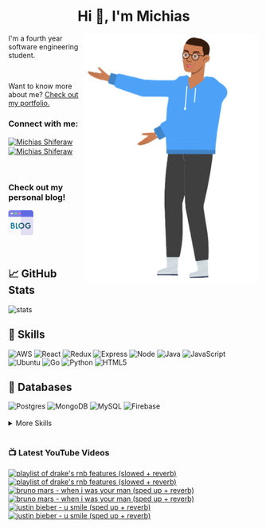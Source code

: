 
<h1 align="center">Hi 👋, I'm Michias</h1>

<div>
<img src="./download.png" align="right" data-canonical-src="https://gyazo.com/eb5c5741b6a9a16c692170a41a49c858.png" height="500" />

</div>

<p float="left">

<div>


I'm a fourth year software engineering student.

<br>


Want to know more about me? [Check out my portfolio.](https://michias.vercel.app/)







<h3 align="left">Connect with me:</h3>
<p align="left">
  

<a href="https://www.linkedin.com/in/michiasshiferaw" target="blank"><img align="center" src="https://cdn.svgporn.com/logos/linkedin-icon.svg" alt="Michias Shiferaw" height="30" width="40" /></a>
<a href="https://www.youtube.com/@kuubamusic" target="blank"><img align="center" src="https://cdn.svgporn.com/logos/youtube-icon.svg" alt="Michias Shiferaw" height="30" width="40" /></a>
</p>

<br>


<p align="left">
<h3> Check out my personal blog! </h2>
<a href="http://acrudi.vercel.app/" target="blank"style="textdecoration:none;">
<img src="./blog.png" alt="Blog" height="50" width="50" />
</a>
</p>



<br>

## &#x1f4c8; GitHub Stats
<img alt="stats" src="https://github-readme-stats.vercel.app/api/top-langs/?username=MichiasShiferaw&layout=compact"/>

<br>

## 💼 Skills
<img alt="AWS" src="https://img.shields.io/badge/AWS-%23FF9900.svg?style=for-the-badge&logo=amazon-aws&logoColor=white"/>
<img alt="React" src="https://img.shields.io/badge/react-%2320232a.svg?style=for-the-badge&logo=react&logoColor=%2361DAFB"/>
<img alt="Redux" src="https://img.shields.io/badge/redux-%23593d88.svg?style=for-the-badge&logo=redux&logoColor=white"/>
<img alt="Express" src="https://img.shields.io/badge/express.js-%23404d59.svg?style=for-the-badge&logo=express&logoColor=%2361DAFB"/>
<img alt="Node" src="https://img.shields.io/badge/node.js-6DA55F?style=for-the-badge&logo=node.js&logoColor=white"/>
<img alt="Java" src="https://img.shields.io/badge/java-%23ED8B00.svg?style=for-the-badge&logo=openjdk&logoColor=white"/>
<img alt="JavaScript" src="https://img.shields.io/badge/javascript-%23323330.svg?style=for-the-badge&logo=javascript&logoColor=%23F7DF1E"/>
<img alt="Ubuntu" src="https://img.shields.io/badge/Ubuntu-E95420?style=for-the-badge&logo=ubuntu&logoColor=white"/>
<img alt="Go" src="https://img.shields.io/badge/go-%2300ADD8.svg?style=for-the-badge&logo=go&logoColor=white"/>
<img alt="Python" src="https://img.shields.io/badge/python-3670A0?style=for-the-badge&logo=python&logoColor=ffdd54"/>
<img alt="HTML5" src="https://img.shields.io/badge/html5-%23E34F26.svg?style=for-the-badge&logo=html5&logoColor=white"/>

<br>

## 💾 Databases
<img alt="Postgres" src="https://img.shields.io/badge/postgres-%23316192.svg?style=for-the-badge&logo=postgresql&logoColor=white"/>
<img alt="MongoDB" src="https://img.shields.io/badge/MongoDB-%234ea94b.svg?style=for-the-badge&logo=mongodb&logoColor=white"/>
<img alt="MySQL" src="https://img.shields.io/badge/mysql-%2300f.svg?style=for-the-badge&logo=mysql&logoColor=white"/>
<img alt="Firebase" src="https://img.shields.io/badge/firebase-%23039BE5.svg?style=for-the-badge&logo=firebase"/>

<br>


<br>

<details>
<summary>More Skills</summary>
<br>

<img alt="CSS" src="https://img.shields.io/badge/css3-%231572B6.svg?style=for-the-badge&logo=css3&logoColor=white"/>
<img alt="SASS" src="https://img.shields.io/badge/SASS-hotpink.svg?style=for-the-badge&logo=SASS&logoColor=white"/>
<img alt="Bootstrap" src="https://img.shields.io/badge/bootstrap-%23563D7C.svg?style=for-the-badge&logo=bootstrap&logoColor=white"/>
<img alt="MUI" src="https://img.shields.io/badge/MUI-%230081CB.svg?style=for-the-badge&logo=mui&logoColor=white"/>


<br>

<img alt="SonarQube" src="https://img.shields.io/badge/SonarQube-black?style=for-the-badge&logo=sonarqube&logoColor=4E9BCD"/>
<img alt="SonarLint" src="https://img.shields.io/badge/SonarLint-CB2029?style=for-the-badge&logo=SONARLINT&logoColor=white"/>
<img alt="Selenium" src="https://img.shields.io/badge/-selenium-%43B02A?style=for-the-badge&logo=selenium&logoColor=white"/>

<br>

<img alt="Netlify" src="https://img.shields.io/badge/netlify-%23000000.svg?style=for-the-badge&logo=netlify&logoColor=#00C7B7"/>
<img alt="Jenkins" src="https://img.shields.io/badge/jenkins-%232C5263.svg?style=for-the-badge&logo=jenkins&logoColor=white"/>
<img alt="Github" src="https://img.shields.io/badge/github-%23121011.svg?style=for-the-badge&logo=github&logoColor=white"/>
<img alt="GitLab" src="https://img.shields.io/badge/gitlab-%23181717.svg?style=for-the-badge&logo=gitlab&logoColor=white"/>
<img alt="Git" src="https://img.shields.io/badge/git-%23F05033.svg?style=for-the-badge&logo=git&logoColor=white"/>
<img alt="Nodemon" src="https://img.shields.io/badge/NODEMON-%23323330.svg?style=for-the-badge&logo=nodemon&logoColor=%BBDEAD"/>
<img alt="Canva" src="https://img.shields.io/badge/Canva-%2300C4CC.svg?style=for-the-badge&logo=Canva&logoColor=white"/>
<img alt="Gatsby" src="https://img.shields.io/badge/Gatsby-%23663399.svg?style=for-the-badge&logo=gatsby&logoColor=white"/>
<img alt="Next" src="https://img.shields.io/badge/Next-black?style=for-the-badge&logo=next.js&logoColor=white"/>

</details>

<br>

</div>

</p>



### 📺 Latest YouTube Videos
<!-- BEGIN YOUTUBE-CARDS -->
[![playlist of drake's rnb features  (slowed + reverb)](https://ytcards.demolab.com/?id=_H_6aNEuQKM&title=playlist+of+drake%27s+rnb+features++%28slowed+%2B+reverb%29&lang=en&timestamp=1698007500&background_color=%230d1117&title_color=%23ffffff&stats_color=%23dedede&max_title_lines=1&width=250&border_radius=5&duration=1863 "playlist of drake's rnb features  (slowed + reverb)")](https://www.youtube.com/watch?v=_H_6aNEuQKM#gh-dark-mode-only)[![playlist of drake's rnb features  (slowed + reverb)](https://ytcards.demolab.com/?id=_H_6aNEuQKM&title=playlist+of+drake%27s+rnb+features++%28slowed+%2B+reverb%29&lang=en&timestamp=1698007500&background_color=%23ffffff&title_color=%2324292f&stats_color=%2357606a&max_title_lines=1&width=250&border_radius=5&duration=1863 "playlist of drake's rnb features  (slowed + reverb)")](https://www.youtube.com/watch?v=_H_6aNEuQKM#gh-light-mode-only)
[![bruno mars - when i was your man (sped up + reverb)](https://ytcards.demolab.com/?id=QIaWIJX_aao&title=bruno+mars+-+when+i+was+your+man+%28sped+up+%2B+reverb%29&lang=en&timestamp=1697579519&background_color=%230d1117&title_color=%23ffffff&stats_color=%23dedede&max_title_lines=1&width=250&border_radius=5&duration=195 "bruno mars - when i was your man (sped up + reverb)")](https://www.youtube.com/watch?v=QIaWIJX_aao#gh-dark-mode-only)[![bruno mars - when i was your man (sped up + reverb)](https://ytcards.demolab.com/?id=QIaWIJX_aao&title=bruno+mars+-+when+i+was+your+man+%28sped+up+%2B+reverb%29&lang=en&timestamp=1697579519&background_color=%23ffffff&title_color=%2324292f&stats_color=%2357606a&max_title_lines=1&width=250&border_radius=5&duration=195 "bruno mars - when i was your man (sped up + reverb)")](https://www.youtube.com/watch?v=QIaWIJX_aao#gh-light-mode-only)
[![justin bieber - u smile (sped up + reverb)](https://ytcards.demolab.com/?id=5JNyFNG5WII&title=justin+bieber+-+u+smile+%28sped+up+%2B+reverb%29&lang=en&timestamp=1697137205&background_color=%230d1117&title_color=%23ffffff&stats_color=%23dedede&max_title_lines=1&width=250&border_radius=5&duration=172 "justin bieber - u smile (sped up + reverb)")](https://www.youtube.com/watch?v=5JNyFNG5WII#gh-dark-mode-only)[![justin bieber - u smile (sped up + reverb)](https://ytcards.demolab.com/?id=5JNyFNG5WII&title=justin+bieber+-+u+smile+%28sped+up+%2B+reverb%29&lang=en&timestamp=1697137205&background_color=%23ffffff&title_color=%2324292f&stats_color=%2357606a&max_title_lines=1&width=250&border_radius=5&duration=172 "justin bieber - u smile (sped up + reverb)")](https://www.youtube.com/watch?v=5JNyFNG5WII#gh-light-mode-only)
<!-- END YOUTUBE-CARDS -->


